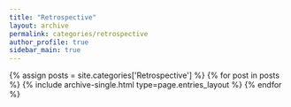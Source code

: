 ```yaml
---
title: "Retrospective"
layout: archive
permalink: categories/retrospective
author_profile: true
sidebar_main: true
---
```


{% assign posts = site.categories['Retrospective'] %}
{% for post in posts %} {% include archive-single.html type=page.entries_layout %} {% endfor %}
